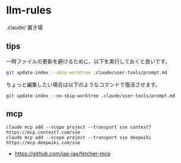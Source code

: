 # llm-rules

.claude/ 置き場

## tips

一時ファイルの更新を避けるために、以下を実行しておくと良いです。

```bash
git update-index --skip-worktree .claude/user-tools/prompt.md
```

ちょっと編集したい場合は以下のようなコマンドで復活させます。

```
git update-index --no-skip-worktree .claude/user-tools/prompt.md
```

## mcp

```
claude mcp add --scope project --transport sse context7 https://mcp.context7.com/sse
claude mcp add --scope project --transport sse deepwiki https://mcp.deepwiki.com/sse
```

- https://github.com/jae-jae/fetcher-mcp
